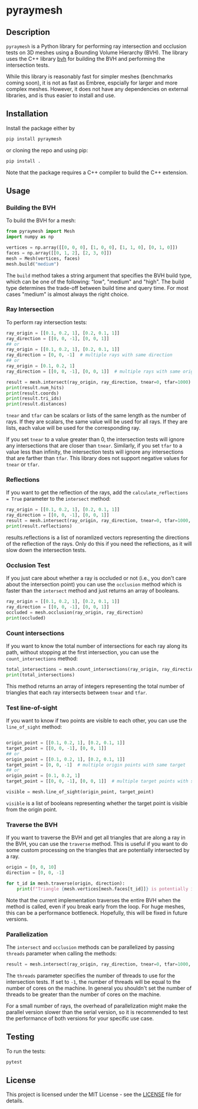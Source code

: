 # pyraymesh

## Description

`pyraymesh` is a Python library for performing ray intersection and occlusion
tests on 3D meshes using a Bounding Volume Hierarchy (BVH). The library uses
the C++ library [bvh](https://github.com/madmann91/bvh) for building the BVH and performing the intersection tests.

While this library is reasonably fast for simpler meshes (benchmarks coming soon), it is not as fast as Embree, espcially for larger and more complex meshes. However, it does not
have any dependencies on external libraries, and is thus easier to install and use.

## Installation

Install the package either by 

```sh
pip install pyraymesh
```

or cloning the repo and using pip:

```sh   
pip install .
```

Note that the package requires a C++ compiler to build the C++ extension.

## Usage

### Building the BVH

To build the BVH for a mesh:

```python
from pyraymesh import Mesh
import numpy as np

vertices = np.array([[0, 0, 0], [1, 0, 0], [1, 1, 0], [0, 1, 0]])
faces = np.array([[0, 1, 2], [2, 3, 0]])
mesh = Mesh(vertices, faces)
mesh.build("medium")
```

The `build` method takes a string argument that specifies the BVH build type, which can be one of the following:
"low", "medium" and "high". The build type determines the trade-off between build time and query time. For most cases
"medium" is almost always the right choice.

### Ray Intersection

To perform ray intersection tests:

```python
ray_origin = [[0.1, 0.2, 1], [0.2, 0.1, 1]]
ray_direction = [[0, 0, -1], [0, 0, 1]]
## or 
ray_origin = [[0.1, 0.2, 1], [0.2, 0.1, 1]]
ray_direction = [0, 0, -1]  # multiple rays with same direction
## or 
ray_origin = [0.1, 0.2, 1]
ray_direction = [[0, 0, -1], [0, 0, 1]]  # multiple rays with same origin

result = mesh.intersect(ray_origin, ray_direction, tnear=0, tfar=1000)
print(result.num_hits)
print(result.coords)
print(result.tri_ids)
print(result.distances)
```

`tnear` and `tfar` can be scalars or lists of the same length as the number of rays. If they are scalars, the same
value will be used for all rays. If they are lists, each value will be used for the corresponding ray.

If you set `tnear` to a value greater than 0, the intersection tests will ignore any intersections that are closer 
than `tnear`. Similarly, if you set `tfar` to a value less than infinity, the intersection tests will ignore any 
intersections that are farther than `tfar`. This library does not support negative values for `tnear` or `tfar`.

### Reflections

If you want to get the reflection of the rays, add the `calculate_reflections = True` 
parameter to the `intersect` method:

```python
ray_origin = [[0.1, 0.2, 1], [0.2, 0.1, 1]]
ray_direction = [[0, 0, -1], [0, 0, 1]]
result = mesh.intersect(ray_origin, ray_direction, tnear=0, tfar=1000, calculate_reflections=True)
print(result.reflections)
```
results.reflections is a list  of noramlized vectors representing the directions of the 
reflection of the rays. Only do this if you need the reflections, as it will slow down the
intersection tests.



### Occlusion Test

If you just care about whether a ray is occluded or not (i.e., you don't care about
the intersection point) you can use the `occlusion` method which is faster than the
`intersect` method and just returns an array of booleans.

```python
ray_origin = [[0.1, 0.2, 1], [0.2, 0.1, 1]]
ray_direction = [[0, 0, -1], [0, 0, 1]]
occluded = mesh.occlusion(ray_origin, ray_direction)
print(occluded)
```

### Count intersections

If you want to know the total number of intersections for each ray along its path, without stopping at the first
intersection, you can use the `count_intersections` method:

```python
total_intersections = mesh.count_intersections(ray_origin, ray_direction)
print(total_intersections)
```
This method returns an array of integers representing the total number of triangles that each ray intersects 
between `tnear` and `tfar`.

### Test line-of-sight

If you want to know if two points are visible to each other, you can use the `line_of_sight` method:

```python

origin_point = [[0.1, 0.2, 1], [0.2, 0.1, 1]]
target_point = [[0, 0, -1], [0, 0, 1]]
## or 
origin_point = [[0.1, 0.2, 1], [0.2, 0.1, 1]]
target_point = [0, 0, -1]  # multiple origin points with same target
## or 
origin_point = [0.1, 0.2, 1]
target_point = [[0, 0, -1], [0, 0, 1]]  # multiple target points with same origin

visible = mesh.line_of_sight(origin_point, target_point)
```
 `visible` is a list of booleans representing whether the target point is visible from the origin point.

### Traverse the BVH

If you want to traverse the BVH and get all triangles that are along a ray in the BVH, you can use the `traverse` method. This is useful if you want to
do some custom processing on the triangles that are potentially intersected by a ray. 

```python
origin = [0, 0, 10]
direction = [0, 0, -1]

for t_id in mesh.traverse(origin, direction):
    print(f"Triangle {mesh.vertices[mesh.faces[t_id]]} is potentially intersected by the ray.")
```

Note that the current implementation traverses the entire BVH when the method is called, even if you break early from the loop. For huge
meshes, this can be a performance bottleneck. Hopefully, this will be fixed in future versions.


### Parallelization

The `intersect` and `occlusion` methods can be parallelized by passing `threads` parameter when calling the methods:

```python
result = mesh.intersect(ray_origin, ray_direction, tnear=0, tfar=1000, threads=4)
```

The `threads` parameter specifies the number of threads to use for the intersection tests. If set to `-1`, 
the number of threads will be equal to the number of cores on the machine. In general you shouldn't set the number of 
threads to be greater than the number of cores on the machine.

For a small number of rays, the overhead of parallelization might make the parallel version slower than the serial
version, so it is recommended to test the performance of both versions for your specific use case.


## Testing

To run the tests:

```sh
pytest
```

## License

This project is licensed under the MIT License - see the [LICENSE](LICENSE) file for details.
